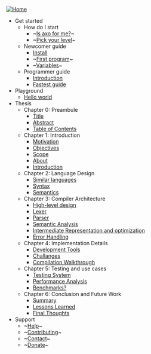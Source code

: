<link rel="stylesheet" href="//cdn.jsdelivr.net/npm/docsify-sidebar-collapse/dist/sidebar.min.css" />


[![Home](https://axolang.com/images/axo_think.png)]()
  - Get started
    - How do I start
      - ~[Is axo for me?](how_to_start/is_axo_for_me)~
      - ~[Pick your level](how_to_start/pick_level)~
    - Newcomer guide
      - [Install](start/1_install)
      - ~[First program](start/2_hello_world)~
      - ~[Variables](start/3_variables)~
    - Programmer guide
      - [Introduction](quickstart/intro)
      - [Fastest guide](quickstart/info)
- Playground
  - [Hello world](https://axolang.com/playground/editor.html)
- Thesis
  - Chapter 0: Preambule
    - [Title](thesis/0/title)
    - [Abstract](thesis/0/abstract)
    - [Table of Contents](thesis/0/table_of_contents)
  - Chapter 1: Introduction
    - [Motivation](thesis/1/motivation)
    - [Objectives](thesis/1/objectives)
    - [Scope](thesis/1/title)
    - [About](thesis/1/about)
    - [Introduction](thesis/1/intro)
  - Chapter 2: Language Design
    - [Similar languages](thesis/2/similar_languages)
    - [Syntax](thesis/2/syntax)
    - [Semantics](thesis/2/semantics)
  - Chapter 3: Compiler Architecture
    - [High-level design](thesis/3/high-level_design)
    - [Lexer](thesis/3/lexer)
    - [Parser](thesis/3/parser)
    - [Semantic Analysis](thesis/3/semantic_analysis)
    - [Intermediate Representation and optimization](thesis/3/ir_and_optimizations)
    - [Error Handling](thesis/3/error_handling)
  - Chapter 4: Implementation Details
    - [Development Tools](thesis/4/dev_tools)
    - [Challanges](thesis/4/challanges)
    - [Compilation Walkthrough](thesis/4/compilation_walkthrough)
  - Chapter 5: Testing and use cases
    - [Testing System](thesis/5/testing_system)
    - [Performance Analysis](thesis/5/performance_analysis)
    - [Benchmarks?](thesis/5/benchmarks)
  - Chapter 6: Conclusion and Future Work
    - [Summary](thesis/6/summary)
    - [Lessons Learned](thesis/6/lessons_learned)
    - [Final Thoughts](thesis/6/final_thoughts)
- Support
  - ~[Help](support/help)~
  - ~[Contributing](support/contributing)~
  - ~[Contact](support/contact)~
  - ~[Donate](support/donate)~
